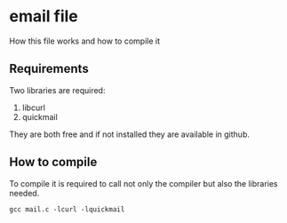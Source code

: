 # email file

How this file works and how to compile it

## Requirements

Two libraries are required:
1. libcurl
2. quickmail

They are both free and if not installed they are available in github.

## How to compile
To compile it is required to call not only the compiler but also the libraries needed. 

`gcc mail.c -lcurl -lquickmail`
